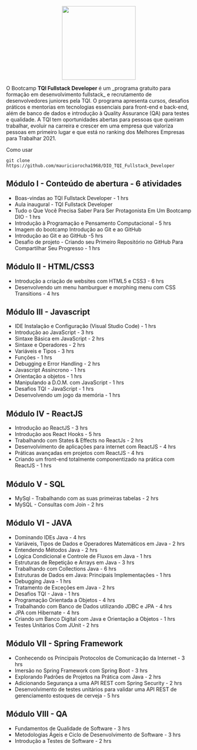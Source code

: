 <div align="center"> 
  <a href="https://dio.me/sign-up?ref=8QDRNPHWXD">
    <img width="200" height="200" src="https://github.com/mauriciorocha1968/DIO_TQI_Fullstack_Developer/blob/main/assets/TQI.
  png">
  </a>
</div>
<p>O Bootcamp <b>TQI Fullstack Developer</b> é um _programa gratuito para formação em desenvolvimento fullstack_ e recrutamento de desenvolvedores juniores pela TQI. O programa apresenta cursos, desafios práticos e mentorias em tecnologias essenciais para front-end e back-end, além de banco de dados e introdução à Quality Assurance (QA) para testes e qualidade. A TQI tem oportunidades abertas para pessoas que queiram trabalhar, evoluir na carreira e crescer em uma empresa que valoriza pessoas em primeiro lugar e que está no ranking dos Melhores Empresas para Trabalhar 2021.
</p>

Como usar

```
git clone https://github.com/mauriciorocha1968/DIO_TQI_Fullstack_Developer
```

## Módulo I - Conteúdo de abertura - 6 atividades

- Boas-vindas ao TQI Fullstack Developer - 1 hrs
- Aula inaugural - TQI Fullstack Developer
- Tudo o Que Você Precisa Saber Para Ser Protagonista Em Um Bootcamp DIO - 1 hrs
- Introdução à Programação e Pensamento Computacional - 5 hrs
- Imagem do bootcamp Introdução ao Git e ao GitHub
- Introdução ao Git e ao GitHub -5 hrs
- Desafio de projeto - Criando seu Primeiro Repositório no GitHub Para Compartilhar Seu Progresso - 1 hrs

## Módulo II - HTML/CSS3

- Introdução a criação de websites com HTML5 e CSS3 - 6 hrs
- Desenvolvendo um menu hamburguer e morphing menu com CSS Transitions - 4 hrs

## Módulo III - Javascript

- IDE Instalação e Configuração (Visual Studio Code) - 1 hrs
- Introdução ao JavaScript - 3 hrs
- Sintaxe Básica em JavaScript - 2 hrs
- Sintaxe e Operadores - 2 hrs
- Variáveis e Tipos - 3 hrs
- Funções - 1 hrs
- Debugging e Error Handling - 2 hrs
- Javascript Assíncrono - 1 hrs
- Orientação a objetos - 1 hrs
- Manipulando a D.O.M. com JavaScript - 1 hrs
- Desafios TQI - JavaScript - 1 hrs
- Desenvolvendo um jogo da memória - 1 hrs

## Módulo IV - ReactJS

- Introdução ao ReactJS - 3 hrs
- Introdução aos React Hooks - 5 hrs
- Trabalhando com States & Effects no ReactJs - 2 hrs
- Desenvolvimento de aplicações para internet com ReactJS - 4 hrs
- Práticas avançadas em projetos com ReactJS - 4 hrs
- Criando um front-end totalmente componentizado na prática com ReactJS - 1 hrs

## Módulo V - SQL

- MySql - Trabalhando com as suas primeiras tabelas - 2 hrs
- MySQL - Consultas com Join - 2 hrs

## Módulo VI - JAVA

- Dominando IDEs Java - 4 hrs
- Variáveis, Tipos de Dados e Operadores Matemáticos em Java - 2 hrs
- Entendendo Métodos Java - 2 hrs
- Lógica Condicional e Controle de Fluxos em Java - 1 hrs
- Estruturas de Repetição e Arrays em Java - 3 hrs
- Trabalhando com Collections Java - 6 hrs
- Estruturas de Dados em Java: Principais Implementações - 1 hrs
- Debugging Java - 1 hrs
- Tratamento de Exceções em Java - 2 hrs
- Desafios TQI - Java - 1 hrs
- Programação Orientada a Objetos - 4 hrs
- Trabalhando com Banco de Dados utilizando JDBC e JPA - 4 hrs
- JPA com Hibernate - 4 hrs
- Criando um Banco Digital com Java e Orientação a Objetos - 1 hrs
- Testes Unitários Com JUnit - 2 hrs

## Módulo VII - Spring Framework

- Conhecendo os Principais Protocolos de Comunicação da Internet - 3 hrs
- Imersão no Spring Framework com Spring Boot - 3 hrs
- Explorando Padrões de Projetos na Prática com Java - 2 hrs
- Adicionando Segurança a uma API REST com Spring Security - 2 hrs
- Desenvolvimento de testes unitários para validar uma API REST de gerenciamento estoques de cerveja - 5 hrs

## Módulo VIII - QA

- Fundamentos de Qualidade de Software - 3 hrs
- Metodologias Ágeis e Ciclo de Desenvolvimento de Software - 3 hrs
- Introdução a Testes de Software - 2 hrs
